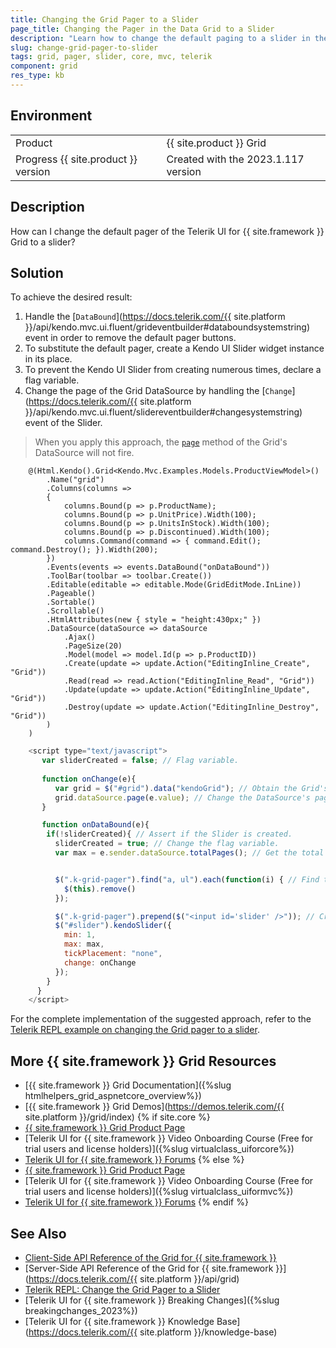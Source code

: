 ```yaml
---
title: Changing the Grid Pager to а Slider
page_title: Changing the Pager in the Data Grid to а Slider
description: "Learn how to change the default paging to a slider in the Telerik UI for {{ site.framework }} Grid."
slug: change-grid-pager-to-slider
tags: grid, pager, slider, core, mvc, telerik
component: grid
res_type: kb
---
```


## Environment

<table>
 <tr>
  <td>Product</td>
  <td>{{ site.product }} Grid</td>
 </tr>
 <tr>
  <td>Progress {{ site.product }} version</td>
  <td>Created with the 2023.1.117 version</td>
 </tr>
</table>


## Description

How can I change the default pager of the Telerik UI for {{ site.framework }} Grid to a slider?


## Solution

To achieve the desired result:

1. Handle the [`DataBound`](https://docs.telerik.com/{{ site.platform }}/api/kendo.mvc.ui.fluent/grideventbuilder#databoundsystemstring) event in order to remove the default pager buttons.
1. To substitute the default pager, create a Kendo UI Slider widget instance in its place.
1. To prevent the Kendo UI Slider from creating numerous times, declare a flag variable.
1. Change the page of the Grid DataSource by handling the [`Change`](https://docs.telerik.com/{{ site.platform }}/api/kendo.mvc.ui.fluent/slidereventbuilder#changesystemstring) event of the Slider.

> When you apply this approach, the [`page`](https://docs.telerik.com/kendo-ui/api/javascript/data/datasource/methods/page) method of the Grid's DataSource will not fire.

```Index.cshtml
    @(Html.Kendo().Grid<Kendo.Mvc.Examples.Models.ProductViewModel>()
        .Name("grid")
        .Columns(columns =>
        {
            columns.Bound(p => p.ProductName);
            columns.Bound(p => p.UnitPrice).Width(100);
            columns.Bound(p => p.UnitsInStock).Width(100);
            columns.Bound(p => p.Discontinued).Width(100);
            columns.Command(command => { command.Edit(); command.Destroy(); }).Width(200);
        })
        .Events(events => events.DataBound("onDataBound"))
        .ToolBar(toolbar => toolbar.Create())
        .Editable(editable => editable.Mode(GridEditMode.InLine))
        .Pageable()
        .Sortable()
        .Scrollable()
        .HtmlAttributes(new { style = "height:430px;" })
        .DataSource(dataSource => dataSource
            .Ajax()
            .PageSize(20)
            .Model(model => model.Id(p => p.ProductID))
            .Create(update => update.Action("EditingInline_Create", "Grid"))
            .Read(read => read.Action("EditingInline_Read", "Grid"))
            .Update(update => update.Action("EditingInline_Update", "Grid"))
            .Destroy(update => update.Action("EditingInline_Destroy", "Grid"))
        )
    )
```

```Script.js
    <script type="text/javascript">
       var sliderCreated = false; // Flag variable.
    
       function onChange(e){
          var grid = $("#grid").data("kendoGrid"); // Obtain the Grid's reference.
          grid.dataSource.page(e.value); // Change the DataSource's page.
       }

       function onDataBound(e){
        if(!sliderCreated){ // Assert if the Slider is created.
          sliderCreated = true; // Change the flag variable.
          var max = e.sender.dataSource.totalPages(); // Get the total number of pages.


          $(".k-grid-pager").find("a, ul").each(function(i) { // Find the Grid's pager and remove it.
            $(this).remove()
          });

          $(".k-grid-pager").prepend($("<input id='slider' />")); // Create the Slider.
          $("#slider").kendoSlider({
            min: 1,
            max: max,
            tickPlacement: "none",
            change: onChange
          });
        }
      }
    </script>
```

For the complete implementation of the suggested approach, refer to the [Telerik REPL example on changing the Grid pager to a slider](https://netcorerepl.telerik.com/cnOGGPlA21RzEjkG12).

## More {{ site.framework }} Grid Resources
* [{{ site.framework }} Grid Documentation]({%slug htmlhelpers_grid_aspnetcore_overview%})
* [{{ site.framework }} Grid Demos](https://demos.telerik.com/{{ site.platform }}/grid/index)
{% if site.core %}
* [{{ site.framework }} Grid Product Page](https://www.telerik.com/aspnet-core-ui/grid)
* [Telerik UI for {{ site.framework }} Video Onboarding Course (Free for trial users and license holders)]({%slug virtualclass_uiforcore%})
* [Telerik UI for {{ site.framework }} Forums](https://www.telerik.com/forums/aspnet-core-ui)
{% else %}
* [{{ site.framework }} Grid Product Page](https://www.telerik.com/aspnet-mvc/grid)
* [Telerik UI for {{ site.framework }} Video Onboarding Course (Free for trial users and license holders)]({%slug virtualclass_uiformvc%})
* [Telerik UI for {{ site.framework }} Forums](https://www.telerik.com/forums/aspnet-mvc)
{% endif %}

## See Also

* [Client-Side API Reference of the Grid  for {{ site.framework }}](https://docs.telerik.com/kendo-ui/api/javascript/ui/grid)
* [Server-Side API Reference of the Grid  for {{ site.framework }}](https://docs.telerik.com/{{ site.platform }}/api/grid)
* [Telerik REPL: Change the Grid Pager to a Slider](https://netcorerepl.telerik.com/cnOGGPlA21RzEjkG12)
* [Telerik UI for {{ site.framework }} Breaking Changes]({%slug breakingchanges_2023%})
* [Telerik UI for {{ site.framework }} Knowledge Base](https://docs.telerik.com/{{ site.platform }}/knowledge-base)
